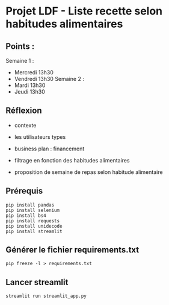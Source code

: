 # Projet LDF - Liste recette selon habitudes alimentaires

## Points :

Semaine 1 :

- Mercredi 13h30
- Vendredi 13h30
  Semaine 2 :
- Mardi 13h30
- Jeudi 13h30

## Réflexion

- contexte
- les utilisateurs types
- business plan : financement

- filtrage en fonction des habitudes alimentaires
- proposition de semaine de repas selon habitude alimentaire

## Prérequis

```
pip install pandas
pip install selenium
pip install bs4
pip install requests
pip install unidecode
pip install streamlit
```

## Générer le fichier requirements.txt

```
pip freeze -l > requirements.txt
```

## Lancer streamlit

```
streamlit run streamlit_app.py
```
